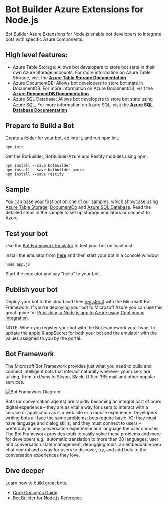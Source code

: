 # Bot Builder Azure Extensions for Node.js
Bot Builder Azure Extensions for Node.js enable bot developers to integrate bots with specific Azure components. 



## High level features:

* Azure Table Storage: Allows bot developers to store bot state in their own Azure Storage accounts. For more information on Azure Table Storage, visit the **[Azure Table Storage Documentation](https://azure.microsoft.com/en-us/services/storage/tables/)**
* Azure DocumentDB: Allows bot developers to store bot state in DocumentDB. For more information on Azure DocumentDB, visit the **[Azure DocumentDB Documentation](https://azure.microsoft.com/en-us/services/documentdb/)**
* Azure SQL Database: Allows bot developers to store bot state using Azure SQL. For more information on Azure SQL, visit the  **[Azure SQL Database Documentation](https://docs.microsoft.com/en-us/azure/sql-database/)**
 
## Prepare to Build a Bot

Create a folder for your bot, cd into it, and run npm init.

    npm init
    
Get the BotBuilder, BotBuilder-Azure and Restify modules using npm.

    npm install --save botbuilder
    npm install --save botbuilder-azure
    npm install --save restify

## Sample

You can base your first bot on one of our samples, which showcase using [Azure Table Storage](examples/feature-azureTable/app.js), [DocumentDb](examples/feature-documentDb/app.js) and [Azure SQL Database](examples/feature-azureSql/app.js). Read the detailed steps in the sample to set up storage emulators or connect to Azure.

## Test your bot
Use the [Bot Framework Emulator](http://docs.botframework.com/connector/tools/bot-framework-emulator/) to test your bot on localhost. 

Install the emulator from [here](http://aka.ms/bf-bc-emulator) and then start your bot in a console window.

    node app.js
    
Start the emulator and say "hello" to your bot.

## Publish your bot
Deploy your bot to the cloud and then [register it](http://docs.botframework.com/connector/getstarted/#registering-your-bot-with-the-microsoft-bot-framework) with the Microsoft Bot Framework. If you're deploying your bot to Microsoft Azure you can use this great guide for [Publishing a Node.js app to Azure using Continuous Integration](https://blogs.msdn.microsoft.com/sarahsays/2015/08/31/building-your-first-node-js-app-and-publishing-to-azure/).

NOTE: When you register your bot with the Bot Framework you'll want to update the appId & appSecret for both your bot and the emulator with the values assigned to you by the portal.

## Bot Framework

The Microsoft Bot Framework provides just what you need to build and connect intelligent bots that interact naturally wherever your users are talking, from text/sms to Skype, Slack, Office 365 mail and other popular services.

![Bot Framework Diagram](http://docs.botframework.com/en-us/images/faq-overview/botframework_overview_july.png)

Bots (or conversation agents) are rapidly becoming an integral part of one’s digital experience – they are as vital a way for users to interact with a service or application as is a web site or a mobile experience. Developers writing bots all face the same problems: bots require basic I/O; they must have language and dialog skills; and they must connect to users – preferably in any conversation experience and language the user chooses. The Bot Framework provides tools to easily solve these problems and more for developers e.g., automatic translation to more than 30 languages, user and conversation state management, debugging tools, an embeddable web chat control and a way for users to discover, try, and add bots to the conversation experiences they love.


## Dive deeper
Learn how to build great bots.

* [Core Concepts Guide](http://docs.botframework.com/builder/node/guides/core-concepts/)
* [Bot Builder for Node.js Reference](http://docs.botframework.com/sdkreference/nodejs/modules/_botbuilder_d_.html)
